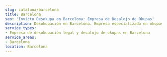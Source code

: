 ```yaml
---
slug: cataluna/barcelona
title: Barcelona
seo: 'Invicto Desokupa en Barcelona: Empresa de Desalojo de Okupas'
description: Desokupación en Barcelona. Empresa especializada en okupas. Mediación legal y desalojo express. Presupuesto gratuito.
service_types:
- Empresa de desokupación legal y desalojo de okupas en Barcelona
service_areas:
- Barcelona
location: Barcelona
---
```

